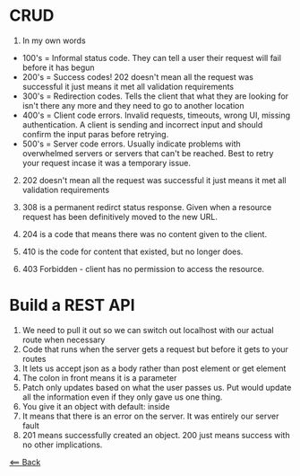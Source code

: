 # CRUD

1.  In my own words
- 100's = Informal status code. They can tell a user their request will fail before it has begun
- 200's = Success codes! 202 doesn't mean all the request was successful it just means it met all validation requirements
- 300's = Redirection codes. Tells the client that what they are looking for isn't there any more and they need to go to another location
- 400's = Client code errors. Invalid requests, timeouts, wrong UI, missing authentication. A client is sending and incorrect input and should confirm the input paras before retrying.
- 500's = Server code errors. Usually indicate problems with overwhelmed servers or servers that can't be reached. Best to retry your request incase it was a temporary issue.

2. 202 doesn't mean all the request was successful it just means it met all validation requirements

3. 308 is a permanent redirct status response. Given when a resource request has been definitively moved to the new URL.

4. 204 is a code that means there was no content given to the client.

5. 410 is the code for content that existed, but no longer does.

6. 403 Forbidden - client has no permission to access the resource.


# Build a REST API
1. We need to pull it out so we can switch out localhost with our actual route when necessary
2. Code that runs when the server gets a request but before it gets to your routes
3. It lets us accept json as a body rather than post element or get element
4. The colon in front means it is a parameter
5. Patch only updates based on what the user passes us. Put would update all the information even if they only gave us one thing.
6. You give it an object with default: inside
7. It means that there is an error on the server. It was entirely our server fault
8. 201 means successfully created an object. 200 just means success with no other implications.


[<== Back](README.md)